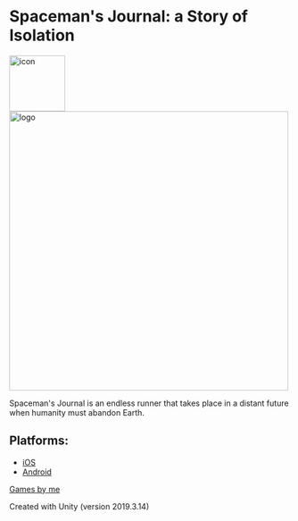 # Spaceman's Journal: a Story of Isolation

<p float="left">
  <img align="center" src="Assets/Sprites/icon.png" alt="icon" width=100/>
  <img align="center" src="Assets/Sprites/logo.png" alt="logo" width=500/>
</p>

Spaceman's Journal is an endless runner that takes place in a distant future when humanity must abandon Earth.

## Platforms: 
- [iOS](https://apps.apple.com/us/app/spacemans-journal/id1521804412)
- [Android](https://play.google.com/store/apps/details?id=com.chickenpizza.Spaceman)

[Games by me](https://www.bynathan.games/)

Created with Unity (version 2019.3.14)
